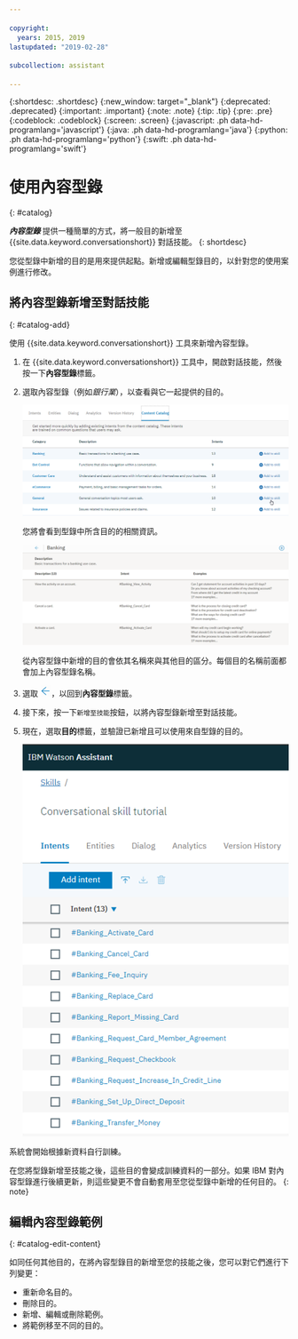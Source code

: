 ```yaml
---

copyright:
  years: 2015, 2019
lastupdated: "2019-02-28"

subcollection: assistant

---
```


{:shortdesc: .shortdesc}
{:new_window: target="_blank"}
{:deprecated: .deprecated}
{:important: .important}
{:note: .note}
{:tip: .tip}
{:pre: .pre}
{:codeblock: .codeblock}
{:screen: .screen}
{:javascript: .ph data-hd-programlang='javascript'}
{:java: .ph data-hd-programlang='java'}
{:python: .ph data-hd-programlang='python'}
{:swift: .ph data-hd-programlang='swift'}

# 使用內容型錄
{: #catalog}

***內容型錄*** 提供一種簡單的方式，將一般目的新增至 {{site.data.keyword.conversationshort}} 對話技能。
{: shortdesc}

您從型錄中新增的目的是用來提供起點。新增或編輯型錄目的，以針對您的使用案例進行修改。

## 將內容型錄新增至對話技能
{: #catalog-add}

使用 {{site.data.keyword.conversationshort}} 工具來新增內容型錄。

1.  在 {{site.data.keyword.conversationshort}} 工具中，開啟對話技能，然後按一下**內容型錄**標籤。

1.  選取內容型錄（例如*銀行業*），以查看與它一起提供的目的。

    ![顯示可用型錄的畫面擷取](images/catalog_overview.png)

    您將會看到型錄中所含目的的相關資訊。

    ![顯示「銀行業」種類目的的畫面擷取](images/catalog_open.png)

    從內容型錄中新增的目的會依其名稱來與其他目的區分。每個目的名稱前面都會加上內容型錄名稱。

1.  選取 ![關閉箭頭](images/close_arrow.png)，以回到**內容型錄**標籤。

1.  接下來，按一下`新增至技能`按鈕，以將內容型錄新增至對話技能。

1.  現在，選取**目的**標籤，並驗證已新增且可以使用來自型錄的目的。

    ![顯示「目的」標籤上列出之「銀行業」目的的畫面擷取](images/catalog_intents.png)

系統會開始根據新資料自行訓練。

在您將型錄新增至技能之後，這些目的會變成訓練資料的一部分。如果 IBM 對內容型錄進行後續更新，則這些變更不會自動套用至您從型錄中新增的任何目的。
{: note}

## 編輯內容型錄範例
{: #catalog-edit-content}

如同任何其他目的，在將內容型錄目的新增至您的技能之後，您可以對它們進行下列變更：

- 重新命名目的。
- 刪除目的。
- 新增、編輯或刪除範例。
- 將範例移至不同的目的。
